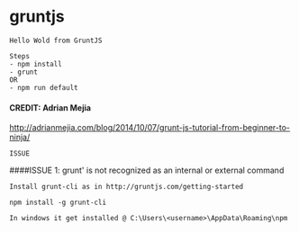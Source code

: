 # gruntjs
```
Hello Wold from GruntJS
```


```
Steps 
- npm install
- grunt
OR
- npm run default
```


#### CREDIT: Adrian Mejia 
http://adrianmejia.com/blog/2014/10/07/grunt-js-tutorial-from-beginner-to-ninja/


```
ISSUE
```

####ISSUE 1: grunt' is not recognized as an internal or external command 

```
Install grunt-cli as in http://gruntjs.com/getting-started

npm install -g grunt-cli

In windows it get installed @ C:\Users\<username>\AppData\Roaming\npm
```
